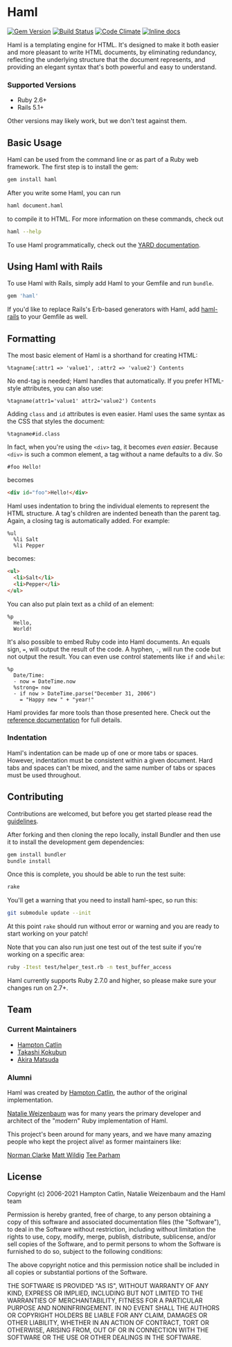 # Haml

[![Gem Version](https://badge.fury.io/rb/haml.svg)](http://rubygems.org/gems/haml)
[![Build Status](https://travis-ci.org/haml/haml.svg?branch=main)](http://travis-ci.org/haml/haml)
[![Code Climate](https://codeclimate.com/github/haml/haml/badges/gpa.svg)](https://codeclimate.com/github/haml/haml)
[![Inline docs](http://inch-ci.org/github/haml/haml.png)](http://inch-ci.org/github/haml/haml)

Haml is a templating engine for HTML. It's designed to make it both easier and
more pleasant to write HTML documents, by eliminating redundancy, reflecting the
underlying structure that the document represents, and providing an elegant syntax
that's both powerful and easy to understand.

### Supported Versions

- Ruby 2.6+
- Rails 5.1+

Other versions may likely work, but we don't test against them.

## Basic Usage

Haml can be used from the command line or as part of a Ruby web framework. The
first step is to install the gem:

```sh
gem install haml
```

After you write some Haml, you can run

```sh
haml document.haml
```

to compile it to HTML. For more information on these commands, check out

```sh
haml --help
```

To use Haml programmatically, check out the [YARD documentation](http://haml.info/docs/yardoc/).

## Using Haml with Rails

To use Haml with Rails, simply add Haml to your Gemfile and run `bundle`.

```ruby
gem 'haml'
```

If you'd like to replace Rails's Erb-based generators with Haml, add
[haml-rails](https://github.com/indirect/haml-rails) to your Gemfile as well.

## Formatting

The most basic element of Haml is a shorthand for creating HTML:

```haml
%tagname{:attr1 => 'value1', :attr2 => 'value2'} Contents
```

No end-tag is needed; Haml handles that automatically. If you prefer HTML-style
attributes, you can also use:

```haml
%tagname(attr1='value1' attr2='value2') Contents
```

Adding `class` and `id` attributes is even easier. Haml uses the same syntax as
the CSS that styles the document:

```haml
%tagname#id.class
```

In fact, when you're using the `<div>` tag, it becomes _even easier_. Because
`<div>` is such a common element, a tag without a name defaults to a div. So

```haml
#foo Hello!
```

becomes

```html
<div id="foo">Hello!</div>
```

Haml uses indentation to bring the individual elements to represent the HTML
structure. A tag's children are indented beneath than the parent tag. Again, a
closing tag is automatically added. For example:

```haml
%ul
  %li Salt
  %li Pepper
```

becomes:

```html
<ul>
  <li>Salt</li>
  <li>Pepper</li>
</ul>
```

You can also put plain text as a child of an element:

```haml
%p
  Hello,
  World!
```

It's also possible to embed Ruby code into Haml documents. An equals sign, `=`,
will output the result of the code. A hyphen, `-`, will run the code but not
output the result. You can even use control statements like `if` and `while`:

```haml
%p
  Date/Time:
  - now = DateTime.now
  %strong= now
  - if now > DateTime.parse("December 31, 2006")
    = "Happy new " + "year!"
```

Haml provides far more tools than those presented here. Check out the [reference
documentation](http://haml.info/docs/yardoc/file.REFERENCE.html)
for full details.

### Indentation

Haml's indentation can be made up of one or more tabs or spaces. However,
indentation must be consistent within a given document. Hard tabs and spaces
can't be mixed, and the same number of tabs or spaces must be used throughout.

## Contributing

Contributions are welcomed, but before you get started please read the
[guidelines](http://haml.info/development.html#contributing).

After forking and then cloning the repo locally, install Bundler and then use it
to install the development gem dependencies:

```sh
gem install bundler
bundle install
```

Once this is complete, you should be able to run the test suite:

```sh
rake
```

You'll get a warning that you need to install haml-spec, so run this:

```sh
git submodule update --init
```

At this point `rake` should run without error or warning and you are ready to
start working on your patch!

Note that you can also run just one test out of the test suite if you're working
on a specific area:

```sh
ruby -Itest test/helper_test.rb -n test_buffer_access
```

Haml currently supports Ruby 2.7.0 and higher, so please make sure your changes run on 2.7+.

## Team

### Current Maintainers

- [Hampton Catlin](https://github.com/hcatlin)
- [Takashi Kokubun](https://github.com/k0kubun)
- [Akira Matsuda](https://github.com/amatsuda)

### Alumni

Haml was created by [Hampton Catlin](http://hamptoncatlin.com), the author of
the original implementation.

[Natalie Weizenbaum](https://github.com/nex3) was for many years the primary developer
and architect of the "modern" Ruby implementation of Haml.

This project's been around for many years, and we have many amazing people who kept the project
alive! as former maintainers like:

[Norman Clarke](http://github.com/norman)
[Matt Wildig](https://github.com/mattwildig)
[Tee Parham](https://github.com/teeparham)

## License

Copyright (c) 2006-2021 Hampton Catlin, Natalie Weizenbaum and the Haml team

Permission is hereby granted, free of charge, to any person obtaining a copy of
this software and associated documentation files (the "Software"), to deal in
the Software without restriction, including without limitation the rights to
use, copy, modify, merge, publish, distribute, sublicense, and/or sell copies of
the Software, and to permit persons to whom the Software is furnished to do so,
subject to the following conditions:

The above copyright notice and this permission notice shall be included in all
copies or substantial portions of the Software.

THE SOFTWARE IS PROVIDED "AS IS", WITHOUT WARRANTY OF ANY KIND, EXPRESS OR
IMPLIED, INCLUDING BUT NOT LIMITED TO THE WARRANTIES OF MERCHANTABILITY, FITNESS
FOR A PARTICULAR PURPOSE AND NONINFRINGEMENT. IN NO EVENT SHALL THE AUTHORS OR
COPYRIGHT HOLDERS BE LIABLE FOR ANY CLAIM, DAMAGES OR OTHER LIABILITY, WHETHER
IN AN ACTION OF CONTRACT, TORT OR OTHERWISE, ARISING FROM, OUT OF OR IN
CONNECTION WITH THE SOFTWARE OR THE USE OR OTHER DEALINGS IN THE SOFTWARE.
